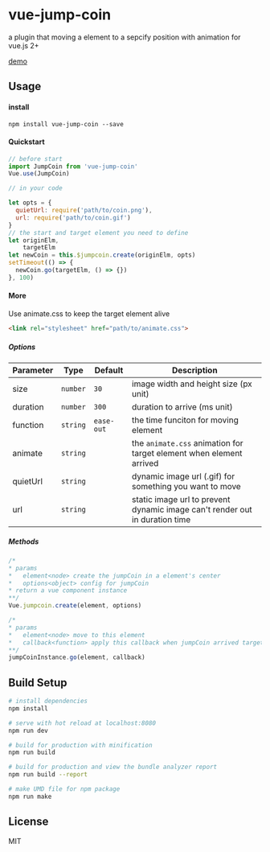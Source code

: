 # vue-jump-coin
a plugin that moving a element to a sepcify position with animation for vue.js 2+

[demo](https://bulatie.github.io/vue-jump-coin/)

## Usage
#### install
`npm install vue-jump-coin --save`
#### Quickstart
```javascript
// before start
import JumpCoin from 'vue-jump-coin'
Vue.use(JumpCoin)
```
```javascript
// in your code

let opts = {
  quietUrl: require('path/to/coin.png'),
  url: require('path/to/coin.gif')
}
// the start and target element you need to define
let originElm,
    targetElm
let newCoin = this.$jumpcoin.create(originElm, opts)
setTimeout(() => {
  newCoin.go(targetElm, () => {})
}, 100)
```

#### More
Use animate.css to keep the target element alive
```html
<link rel="stylesheet" href="path/to/animate.css">
```

##### Options

Parameter | Type |Default| Description
--------- | ---- | ------|-----------
size | `number` | `30` | image width and height size (px unit)
duration | `number`| `300` | duration to arrive (ms unit)
function | `string` | `ease-out` | the time funciton for moving element
animate | `string` |  | the `animate.css` animation for target element when element arrived
quietUrl | `string` |  | dynamic image url (.gif) for something you want to move
url | `string` |  | static image url to prevent dynamic image can't render out in duration time

##### Methods

```javascript
/*
* params
*   element<node> create the jumpCoin in a element's center
*   options<object> config for jumpCoin
* return a vue component instance
**/
Vue.jumpcoin.create(element, options)
```

```javascript
/*
* params
*   element<node> move to this element
*   callback<function> apply this callback when jumpCoin arrived target element
**/
jumpCoinInstance.go(element, callback)
```
## Build Setup

``` bash
# install dependencies
npm install

# serve with hot reload at localhost:8080
npm run dev

# build for production with minification
npm run build

# build for production and view the bundle analyzer report
npm run build --report

# make UMD file for npm package
npm run make
```

## License
MIT